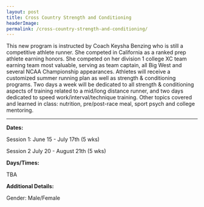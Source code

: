 ```yaml
---
layout: post
title: Cross Country Strength and Conditioning
headerImage:
permalink: /cross-country-strength-and-conditioning/
---
```


This new program is instructed by Coach Keysha Benzing who is still a competitive athlete runner. She competed in California as a ranked prep athlete earning honors. She competed on her division 1 college XC team earning team most valuable, serving as team captain, all Big West and several NCAA Championship appearances. Athletes will receive a customized summer running plan as well as strength & conditioning programs. Two days a week will be dedicated to all strength & conditioning aspects of training related to a mid/long distance runner, and two days dedicated to speed work/interval/technique training. Other topics covered and learned in class: nutrition, pre/post-race meal, sport psych and college mentoring.

****

**Dates:**

Session 1: June 15 - July 17th (5 wks)

Session 2 July 20 - August 21th (5 wks)

**Days/Times:**

TBA

**Additional Details:**

Gender: Male/Female